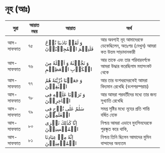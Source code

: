 # নূহ (আঃ)
|সুরা|আয়াত নম্বর|আয়াত|অর্থ|
|---|---|---|---| 
|আস-সাফফাত|৭৫| وَ لَقَدۡ نَادٰىنَا نُوۡحٌ فَلَنِعۡمَ الۡمُجِیۡبُوۡنَ |আর অবশ্যই নূহ আমাদেরকে ডেকেছিলেন, অতঃপর (দেখুন) আমরা কত উত্তম সাড়াদানকারী|
|আস-সাফফাত|৭৬| وَ نَجَّیۡنٰهُ وَ اَهۡلَهٗ مِنَ الۡكَرۡبِ الۡعَظِیۡمِ |আর তাকে এবং তার পরিবারবর্গকে আমরা উদ্ধার করেছিলাম মহাসংকট থেকে| 
|আস-সাফফাত|৭৭|  وَ جَعَلۡنَا ذُرِّیَّتَهٗ هُمُ الۡبٰقِیۡنَ |আর তার বংশধরদেরকেই আমরা বিদ্যমান রেখেছি (বংশপরম্পরায়)| 
|আস-সাফফাত|৭৮|   وَ تَرَكۡنَا عَلَیۡهِ فِی الۡاٰخِرِیۡنَ|আর আমরা পরবর্তীদের মধ্যে তার জন্য সুখ্যাতি রেখেছি| 
|আস-সাফফাত|৭৯|سَلٰمٌ عَلٰی نُوۡحٍ فِی الۡعٰلَمِیۡنَ|সমগ্র সৃষ্টির মধ্যে নূহের প্রতি শান্তি বর্ষিত হোক| 
|আস-সাফফাত|৮০| اِنَّا كَذٰلِكَ نَجۡزِی الۡمُحۡسِنِیۡنَ |নিশ্চয় আমরা এভাবে মুহসিনদেরকে পুরস্কৃত করে থাকি,|
|আস-সাফফাত|৮১| اِنَّهٗ مِنۡ عِبَادِنَا الۡمُؤۡمِنِیۡنَ|নিশ্চয় তিনি ছিলেন আমাদের মুমিন বান্দাদের অন্যতম|
